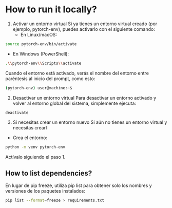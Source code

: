 # How to run it locally?
1. Activar un entorno virtual
Si ya tienes un entorno virtual creado (por ejemplo, pytorch-env), puedes activarlo con el siguiente comando:
   - En Linux/macOS:
```bash
source pytorch-env/bin/activate
```

   - En Windows (PowerShell):
```bash
.\\pytorch-env\\Scripts\\activate
```

Cuando el entorno está activado, verás el nombre del entorno entre paréntesis al inicio del prompt, como esto:
```bash
(pytorch-env) user@machine:~$
```

2. Desactivar un entorno virtual
Para desactivar un entorno activado y volver al entorno global del sistema, simplemente ejecuta:
```bash
deactivate
```
3. Si necesitas crear un entorno nuevo
Si aún no tienes un entorno virtual y necesitas crearl
  - Crea el entorno:
```bash
python -m venv pytorch-env
```
Actívalo siguiendo el paso 1.

## How to list dependencies?
En lugar de pip freeze, utiliza pip list para obtener solo los nombres y versiones de los paquetes instalados:
```bash
pip list --format=freeze > requirements.txt
```